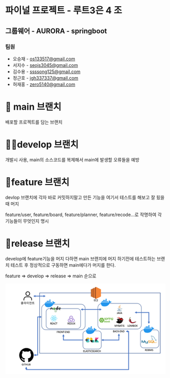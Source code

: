 # 파이널 프로젝트 - 루트3은 4 조

## 그룹웨어 - AURORA - springboot

### 팀원
* 오승재 - os133517@gmail.com
* 서지수 - seojs3045@gmail.com
* 김수용 - ssssong125@gmail.com
* 정근호 - jgh337337@gmail.com  
* 허재홍 - zero5140@gmail.com

# 🏁 main 브랜치

배포할 프로젝트를 담는 브랜치 

# 👨‍💻develop 브랜치

개발시 사용, main의 소스코드를 복제해서 main에 발생할 오류들을 예방
# 🤔feature 브랜치

devlop 브랜치에 각자 바로 커밋하지말고 만든 기능을 여기서 테스트를 해보고 잘 됬을 때 머지

feature/user, feature/board, feature/planner, feature/recode...로 작명하여 각 기능들이 무엇인지 명시

# 🔎release 브랜치

develop에 feature기능을 머지 다하면 main 브랜치에 머지 하기전에 테스트하는 브랜치 테스트 후 정상적으로 구동하면 main에다가 머지를 한다.

feature => develop => release => main 순으로 

![경로](./useStack.png)
